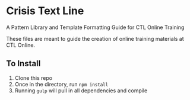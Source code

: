 # Crisis Text Line
A Pattern Library and Template Formatting Guide for CTL Online Training

These files are meant to guide the creation of online training materials at CTL Online.

## To Install

1. Clone this repo
2. Once in the directory, run `npm install`
3. Running `gulp` will pull in all dependencies and compile
